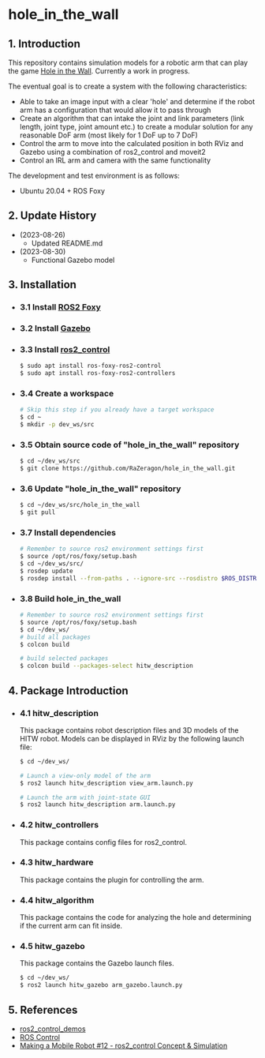 # hole_in_the_wall

## 1. Introduction

This repository contains simulation models for a robotic arm that can play the game [Hole in the Wall](https://en.wikipedia.org/wiki/Hole_in_the_Wall_(American_game_show)). Currently a work in progress.

The eventual goal is to create a system with the following characteristics:
- Able to take an image input with a clear 'hole' and determine if the robot arm has a configuration that would allow it to pass through
- Create an algorithm that can intake the joint and link parameters (link length, joint type, joint amount etc.) to create a modular solution for any reasonable DoF arm (most likely for 1 DoF up to 7 DoF)
- Control the arm to move into the calculated position in both RViz and Gazebo using a combination of ros2_control and moveit2
- Control an IRL arm and camera with the same functionality

The development and test environment is as follows:
- Ubuntu 20.04 + ROS Foxy

## 2. Update History
- (2023-08-26)
    - Updated README.md
- (2023-08-30)
    - Functional Gazebo model

## 3. Installation
- ### 3.1 Install [ROS2 Foxy](https://docs.ros.org/en/ros2_documentation/foxy/Installation.html) 

- ### 3.2 Install [Gazebo](https://classic.gazebosim.org/tutorials?tut=install_ubuntu)  

- ### 3.3 Install [ros2_control](https://control.ros.org/master/index.html)  
    ```bash
    $ sudo apt install ros-foxy-ros2-control
    $ sudo apt install ros-foxy-ros2-controllers
    ```

- ### 3.4 Create a workspace
    ```bash
    # Skip this step if you already have a target workspace
    $ cd ~
    $ mkdir -p dev_ws/src
    ```

- ### 3.5 Obtain source code of "hole_in_the_wall" repository
    ```bash
    $ cd ~/dev_ws/src
    $ git clone https://github.com/RaZeragon/hole_in_the_wall.git
    ```

- ### 3.6 Update "hole_in_the_wall" repository 
    ```bash
    $ cd ~/dev_ws/src/hole_in_the_wall
    $ git pull
    ```

- ### 3.7 Install dependencies
    ```bash
    # Remember to source ros2 environment settings first
    $ source /opt/ros/foxy/setup.bash
    $ cd ~/dev_ws/src/
    $ rosdep update
    $ rosdep install --from-paths . --ignore-src --rosdistro $ROS_DISTRO -y
    ```

- ### 3.8 Build hole_in_the_wall
    ```bash
    # Remember to source ros2 environment settings first
    $ source /opt/ros/foxy/setup.bash
    $ cd ~/dev_ws/
    # build all packages
    $ colcon build
    
    # build selected packages
    $ colcon build --packages-select hitw_description
    ```

## 4. Package Introduction
- ### 4.1 hitw_description
    This package contains robot description files and 3D models of the HITW robot. Models can be displayed in RViz by the following launch file:
    ```bash
    $ cd ~/dev_ws/
    
    # Launch a view-only model of the arm
    $ ros2 launch hitw_description view_arm.launch.py

    # Launch the arm with joint-state GUI
    $ ros2 launch hitw_description arm.launch.py
    ```

- ### 4.2 hitw_controllers 
    This package contains config files for ros2_control.

- ### 4.3 hitw_hardware
    This package contains the plugin for controlling the arm.

- ### 4.4 hitw_algorithm
    This package contains the code for analyzing the hole and determining if the current arm can fit inside. 

- ### 4.5 hitw_gazebo
    This package contains the Gazebo launch files.
    ```bash
    $ cd ~/dev_ws/
    $ ros2 launch hitw_gazebo arm_gazebo.launch.py
    ```

## 5. References
- [ros2_control_demos](https://github.com/ros-controls/ros2_control_demos/tree/foxy)
- [ROS Control](https://www.rosroboticslearning.com/ros-control)
- [Making a Mobile Robot #12 - ros2_control Concept & Simulation](https://articulatedrobotics.xyz/mobile-robot-12-ros2-control/)
